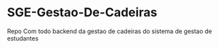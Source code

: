 # SGE-Gestao-De-Cadeiras
 Repo Com todo backend da gestao de cadeiras do sistema de gestao de estudantes
